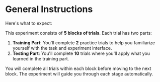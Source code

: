 # General Instructions

Here's what to expect:

This experiment consists of **5 blocks of trials**. Each trial has two parts:

1. **Training Part**: You'll complete **2** practice trials to help you familiarize yourself with the task and experiment interface. 
2. **Testing Part**: You'll complete **10** trials where you'll apply what you learned in the training part.  

You will complete all trials within each block before moving to the next block. The experiment will guide you through each stage automatically.